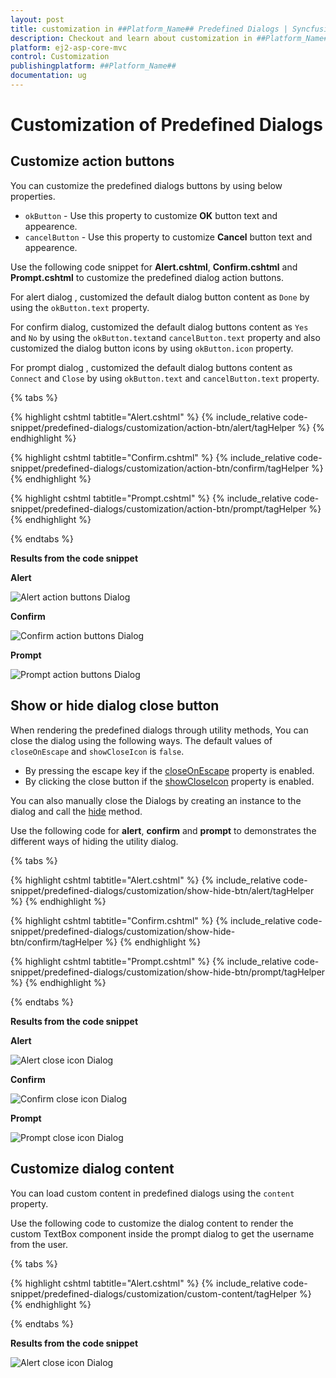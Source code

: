 ```yaml
---
layout: post
title: customization in ##Platform_Name## Predefined Dialogs | Syncfusion
description: Checkout and learn about customization in ##Platform_Name## Predefined Dialogs of Syncfusion Essential JS 2 and more details.
platform: ej2-asp-core-mvc
control: Customization
publishingplatform: ##Platform_Name##
documentation: ug
---
```


# Customization of Predefined Dialogs 

## Customize action buttons

You can customize the predefined dialogs buttons by using below properties.
* `okButton` - Use this property to customize **OK** button text and appearence.
* `cancelButton` - Use this property to customize **Cancel** button text and appearence.

Use the following code snippet for **Alert.cshtml**, **Confirm.cshtml** and **Prompt.cshtml** to customize the predefined dialog action buttons.

For alert dialog , customized the default dialog button content as `Done` by using the `okButton.text` property.

For confirm dialog, customized the default dialog buttons content as `Yes` and `No` by using the `okButton.text`and `cancelButton.text` property and also customized the dialog button icons by using `okButton.icon` property.

For prompt dialog , customized the default dialog buttons content as `Connect` and `Close` by using `okButton.text` and `cancelButton.text` property.


{% tabs %}

{% highlight cshtml tabtitle="Alert.cshtml" %}
{% include_relative code-snippet/predefined-dialogs/customization/action-btn/alert/tagHelper %}
{% endhighlight %}

{% highlight cshtml tabtitle="Confirm.cshtml" %}
{% include_relative code-snippet/predefined-dialogs/customization/action-btn/confirm/tagHelper %}
{% endhighlight %}

{% highlight cshtml tabtitle="Prompt.cshtml" %}
{% include_relative code-snippet/predefined-dialogs/customization/action-btn/prompt/tagHelper %}
{% endhighlight %}

{% endtabs %}

**Results from the code snippet**

**Alert**

![Alert action buttons Dialog](../images/alert-custom-action-btn.png)

**Confirm**

![Confirm action buttons Dialog](../images/confirm-custom-action-btn.png)

**Prompt**

![Prompt action buttons Dialog](../images/prompt-custom-action-btn.png)

## Show or hide dialog close button 

When rendering the predefined dialogs through utility methods, You can close the dialog using the following ways. The default values of `closeOnEscape` and `showCloseIcon` is `false`.

* By pressing the escape key if the [closeOnEscape](https://ej2.syncfusion.com/documentation/api/dialog/#closeonescape) property is enabled.
* By clicking the close button if the [showCloseIcon](https://ej2.syncfusion.com/documentation/api/dialog/#showcloseicon) property is enabled.

You can also manually close the Dialogs by creating an instance to the dialog and call the [hide](https://ej2.syncfusion.com/documentation/api/dialog/#hide) method.

Use the following code for **alert**, **confirm** and **prompt** to demonstrates the different ways of hiding the utility dialog.


{% tabs %}

{% highlight cshtml tabtitle="Alert.cshtml" %}
{% include_relative code-snippet/predefined-dialogs/customization/show-hide-btn/alert/tagHelper %}
{% endhighlight %}

{% highlight cshtml tabtitle="Confirm.cshtml" %}
{% include_relative code-snippet/predefined-dialogs/customization/show-hide-btn/confirm/tagHelper %}
{% endhighlight %}

{% highlight cshtml tabtitle="Prompt.cshtml" %}
{% include_relative code-snippet/predefined-dialogs/customization/show-hide-btn/prompt/tagHelper %}
{% endhighlight %}

{% endtabs %}

**Results from the code snippet**

**Alert**

![Alert close icon Dialog](../images/alert-show-hide-btn.png)

**Confirm**

![Confirm close icon Dialog](../images/confirm-show-hide-btn.png)

**Prompt**

![Prompt close icon Dialog](../images/prompt-show-hide-btn.png)

## Customize dialog content

You can load custom content in predefined dialogs using the `content` property.

Use the following code to customize the dialog content to render the custom TextBox component inside the prompt dialog to get the username from the user.


{% tabs %}

{% highlight cshtml tabtitle="Alert.cshtml" %}
{% include_relative code-snippet/predefined-dialogs/customization/custom-content/tagHelper %}
{% endhighlight %}

{% endtabs %}

**Results from the code snippet**

![Alert close icon Dialog](../images/confirm-custom-content.png)